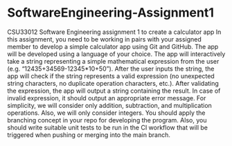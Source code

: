 # SoftwareEngineering-Assignment1
CSU33012 Software Engineering assignment 1 to create a calculator app
In this assignment, you need to be working in pairs with your assigned member to develop a simple calculator app using Git and GitHub. The app will be developed using a language of your choice. The app will interactively take a string representing a simple mathematical expression from the user (e.g. “12435+34569-12345*10+50”). After the user inputs the string, the app will check if the string represents a valid expression (no unexpected string characters, no duplicate operation characters, etc.). After validating the expression, the app will output a string containing the result. In case of invalid expression, it should output an appropriate error message.  For simplicity, we will consider only addition, subtraction, and multiplication operations. Also, we will only consider integers. 
You should apply the branching concept in your repo for developing the program. Also, you should write suitable unit tests to be run in the CI workflow that will be triggered when pushing or merging into the main branch.  

